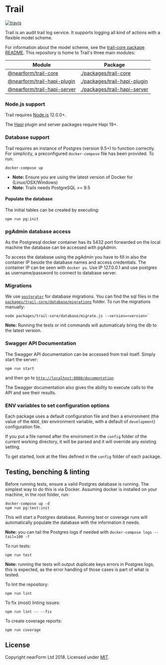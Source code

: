 # Trail

[![travis][travis-badge]][travis-url]

Trail is an audit trail log service. It supports logging all kind of actions with a flexible model scheme.

For information about the model scheme, see the [trail-core package README][trail-core-readme].
This repository is home to Trail's three main modules:

| Module                                            | Package                                                             |
| ------                                            | -------                                                             |
| [@nearform/trail-core][trail-core]                | [./packages/trail-core](./packages/trail-core)                      |
| [@nearform/trail-hapi-plugin][trail-hapi-plugin]  | [./packages/trail-hapi-plugin](./packages/trail-hapi-plugin)        |
| [@nearform/trail-hapi-server][trail-hapi-server]  | [./packages/trail-hapi-server](./packages/trail-hapi-server)        |

### Node.js support

Trail requires [Node.js][node] 12.0.0+.

The [Hapi][hapi] plugin and server packages require Hapi 19+.

### Database support

Trail requires an instance of Postgres (version 9.5+) to function correctly. For simplicity, a preconfigured `docker-compose` file has been provided. To run:

```
docker-compose up
```

-   **Note:** Ensure you are using the latest version of Docker for (Linux/OSX/Windows)
-   **Note:** Trails needs PostgreSQL >= 9.5

#### Populate the database

The initial tables can be created by executing:

```
npm run pg:init
```

### pgAdmin database access
As the Postgresql docker container has its 5432 port forwarded on the local machine the database can be accessed with pgAdmin.

To access the database using the pgAdmin you have to fill in also the container IP beside the database names and access credentials. The container IP can be seen with `docker ps`.  Use IP 127.0.0.1 and use postgres as username/password to connect to database server.

### Migrations
We use [`postgrator`][postgrator] for database migrations. You can find the sql files in the [`packages/trail-core/database/migrations`](https://github.com/nearform/trail/tree/master/packages/trail-core/database/migrations) folder. To run the migrations manually:

```
node packages/trail-core/database/migrate.js --version=<version>`
```

**Note:** Running the tests or init commands will automaticaly bring the db to the latest version.

### Swagger API Documentation

The Swagger API documentation can be accessed from trail itself. Simply start the server:

```
npm run start
```

and then go to [`http://localhost:8080/documentation`][swagger-link]

The Swagger documentation also gives the ability to execute calls to the API and see their results.

### ENV variables to set configuration options

Each package uses a default configuration file and then a environment (the value of the `NODE_ENV` environment variable, with a default of `development`) configuration file.

If you put a file named after the enviroment in the `config` folder of the current working directory, it will be parsed and it will override any existing setting.

To get started, look at the files defined in the `config` folder of each package.

## Testing, benching & linting

Before running tests, ensure a valid Postgres database is running. The simplest way to do this is via Docker. Assuming docker is installed on your machine, in the root folder, run:

```
docker-compose up -d
npm run pg:test:init
```

This will start a Postgres database. Running test or coverage runs will automatically populate the database with the information it needs.

**Note:** you can tail the Postgres logs if needed with `docker-compose logs --tail=100 -f`

To run tests:

```
npm run test
```

**Note:** running the tests will output duplicate keys errors in Postgres logs, this is expected, as the error handling of those cases is part of what is tested.

To lint the repository:

```
npm run lint
```

To fix (most) linting issues:

```
npm run lint -- --fix
```

To create coverage reports:

```
npm run coverage
```

## License

Copyright nearForm Ltd 2018. Licensed under [MIT][license].

[travis-badge]: https://travis-ci.org/nearform/trail.svg?branch=master
[travis-url]: https://travis-ci.org/nearform/trail
[trail-core]: https://www.npmjs.com/package/@nearform/trail-core
[trail-hapi-plugin]: https://www.npmjs.com/package/trail/@nearform/trail-hapi-plugin
[trail-hapi-server]: https://www.npmjs.com/package/trail/@nearform/trail-hapi-server
[trail-core-readme]: ./packages/trail-core/README.md
[node]: https://nodejs.org/it/
[hapi]: https://hapijs.com/
[postgrator]: https://github.com/rickbergfalk/postgrator
[swagger-link]: http://localhost:8080/documentation
[license]: ./LICENSE.md
